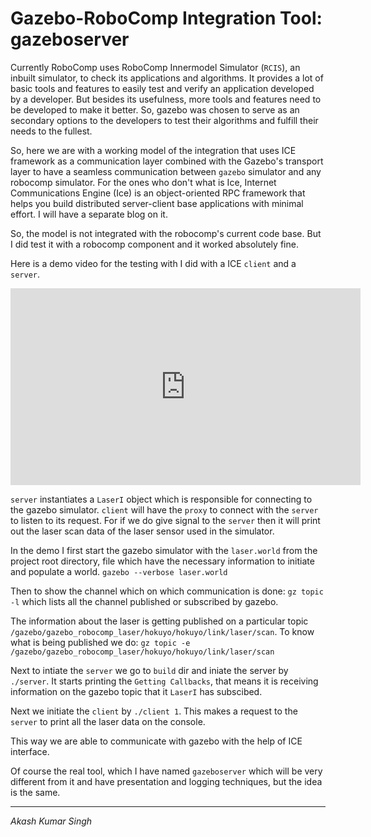 # Gazebo-RoboComp Integration Tool: gazeboserver

Currently RoboComp uses RoboComp Innermodel Simulator (`RCIS`), an inbuilt simulator, to check its applications and algorithms. It provides a lot of basic tools and features to easily test and verify an application developed by a developer. But besides its usefulness, more tools and features need to be developed to make it better. So, gazebo was chosen to serve as an secondary options to the developers to test their algorithms and fulfill their needs to the fullest.

So, here we are with a working model of the integration that uses ICE framework as a communication layer combined with the Gazebo's transport layer to have a seamless communication between `gazebo` simulator and any robocomp simulator. For the ones who don't what is Ice, Internet Communications Engine (Ice) is an object-oriented RPC framework that helps you build distributed server-client base applications with minimal effort. I will have a separate blog on it.

So, the model is not integrated with the robocomp's current code base. But I did test it with a robocomp component and it worked absolutely fine. 

Here is a demo video for the testing with I did with a ICE `client` and a `server`. 

<iframe width="560" height="315" src="https://www.youtube.com/embed/Sy3LZV5b3e8" frameborder="0" allow="autoplay; encrypted-media" allowfullscreen></iframe>

`server` instantiates a `LaserI` object which is responsible for connecting to the gazebo simulator. `client` will have the `proxy` to connect with the `server` to listen to its request. For if we do give signal to the `server` then it will print out the laser scan data of the laser sensor used in the simulator.

In the demo I first start the gazebo simulator with the `laser.world` from the project root directory, file which have the necessary information to initiate and populate a world. 
```gazebo --verbose laser.world```

Then to show the channel which on which communication is done:
```gz topic -l``` which lists all the channel published or subscribed by gazebo.

The information about the laser is getting published on a particular topic `/gazebo/gazebo_robocomp_laser/hokuyo/hokuyo/link/laser/scan`. To know what is being published we do:
```gz topic -e /gazebo/gazebo_robocomp_laser/hokuyo/hokuyo/link/laser/scan```

Next to intiate the `server` we go to `build` dir and iniate the server by `./server`. It starts printing the `Getting Callbacks`, that means it is receiving information on the gazebo topic that it `LaserI` has subscibed. 

Next we initiate the `client` by `./client 1`. This makes a request to the `server` to print all the laser data on the console.

This way we are able to communicate with gazebo with the help of ICE interface.

Of course the real tool, which I have named `gazeboserver` which will be very different from it and have presentation and logging techniques, but the idea is the same.

* * *
*Akash Kumar Singh*